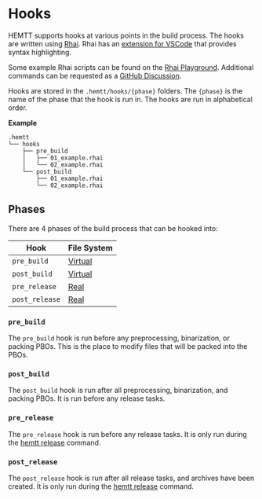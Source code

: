 # Hooks

HEMTT supports hooks at various points in the build process. The hooks are written using [Rhai](https://rhai.rs/). Rhai has an [extension for VSCode](https://marketplace.visualstudio.com/items?itemName=rhaiscript.vscode-rhai) that provides syntax highlighting.

Some example Rhai scripts can be found on the [Rhai Playground](https://rhai.rs/playground/stable/). Additional commands can be requested as a [GitHub Discussion](https://github.com/BrettMayson/HEMTT/discussions/categories/hook-commands).

Hooks are stored in the `.hemtt/hooks/{phase}` folders. The `{phase}` is the name of the phase that the hook is run in. The hooks are run in alphabetical order.

**Example**
```
.hemtt
└── hooks
    ├── pre_build
    │   ├── 01_example.rhai
    │   └── 02_example.rhai
    └── post_build
        ├── 01_example.rhai
        └── 02_example.rhai
```

## Phases

There are 4 phases of the build process that can be hooked into:

| Hook | File System |
| --- | --- |
| `pre_build` | [Virtual](library/filesystem.md#hemtt_vfs---virtual-file-system) |
| `post_build` | [Virtual](library/filesystem.md#hemtt_vfs---virtual-file-system) |
| `pre_release` | [Real](library/filesystem.md#hemtt_rfs---real-file-system) |
| `post_release` | [Real](library/filesystem.md#hemtt_rfs---real-file-system) |

### `pre_build`

The `pre_build` hook is run before any preprocessing, binarization, or packing PBOs. This is the place to modify files that will be packed into the PBOs.

### `post_build`

The `post_build` hook is run after all preprocessing, binarization, and packing PBOs. It is run before any release tasks.

### `pre_release`

The `pre_release` hook is run before any release tasks. It is only run during the [hemtt release](/commands/release.md) command.

### `post_release`

The `post_release` hook is run after all release tasks, and archives have been created. It is only run during the [hemtt release](/commands/release.md) command.
